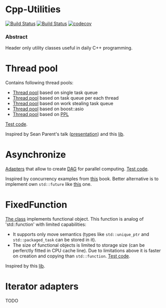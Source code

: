 # Cpp-Utilities

[![Build Status][travis-badge]][travis-link]
[![Build Status][appveyor-badge]][appveyor-link]
[![codecov][codecov-badge]][codecov-link]

### Abstract

Header only utility classes useful in daily C++ programming.

# Thread pool

Contains following thread pools:
- [Thread pool](https://github.com/vukis/Cpp-Utilities/blob/master/ThreadPool/SingleQueueThreadPool.h) based on single task queue
- [Thread pool](https://github.com/vukis/Cpp-Utilities/blob/master/ThreadPool/MultiQueueThreadPool.h) based on task queue per each thread
- [Thread pool](https://github.com/vukis/Cpp-Utilities/blob/master/ThreadPool/WorkStealingThreadPool.h) based on work stealing task queue
- [Thread pool](https://github.com/vukis/Cpp-Utilities/blob/master/ThreadPool/AsioThreadPool.h) based on boost::asio
- [Thread pool](https://github.com/vukis/Cpp-Utilities/blob/master/ThreadPool/PplThreadPool.h) based on [PPL](https://msdn.microsoft.com/library/dd492418.aspx)

[Test code](https://github.com/vukis/Cpp-Utilities/blob/master/ThreadPool/Test.cpp).

Inspired by Sean Parent's talk ([presentation](http://sean-parent.stlab.cc/presentations/2016-11-16-concurrency/2016-11-16-concurrency.pdf)) and this [lib](https://github.com/topcpporg/thread-pool-cpp).

# Asynchronize

[Adapters](https://github.com/vukis/Cpp-Utilities/blob/master/Common/Asynchronize.h) that allow to create [DAG](https://en.wikipedia.org/wiki/Directed_acyclic_graph) for parallel computing. [Test code](https://github.com/vukis/Cpp-Utilities/blob/master/Common/Test.cpp).

Inspired by concurrency examples from [this](http://www.bfilipek.com/2017/08/cpp17stl-review.html) book. Better alternative is to implement own `std::future` like [this](https://github.com/FelixPetriconi/future_proposal/blob/master/proposal.md) one. 

# FixedFunction

[The class](https://github.com/vukis/Cpp-Utilities/blob/master/Common/FixedFunction.h) implements functional object.
This function is analog of 'std::function' with limited capabilities:
  - It supports only move semantics (types like `std::unique_ptr` and `std::packaged_task` can be stored in it).
  - The size of functional objects is limited to storage size (can be perferctly fitted in CPU cache line).
Due to limitations above it is faster on creation and copying than `std::function`. [Test code](https://github.com/vukis/Cpp-Utilities/blob/master/Common/Test.cpp).

Inspired by this [lib](https://github.com/topcpporg/thread-pool-cpp).

# Iterator adapters

TODO 


[travis-badge]:      https://travis-ci.org/vukis/Cpp-Utilities.svg?branch=master
[travis-link]:       https://travis-ci.org/vukis/Cpp-Utilities
[appveyor-badge]:    https://ci.appveyor.com/api/projects/status/9d4xuhavsc8grbe5?svg=true
[appveyor-link]:     https://ci.appveyor.com/project/vukis/cpp-utilities
[codecov-badge]:     https://codecov.io/gh/vukis/Cpp-Utilities/branch/master/graph/badge.svg
[codecov-link]:      https://codecov.io/gh/vukis/Cpp-Utilities
